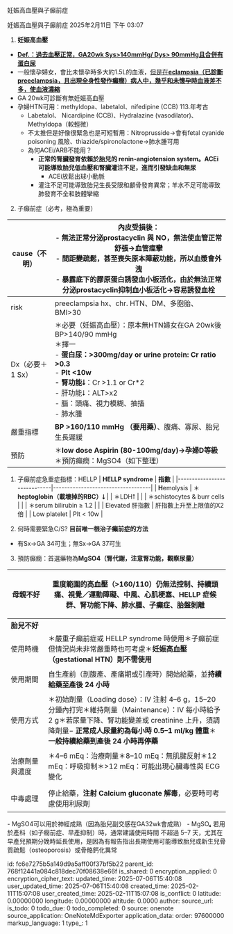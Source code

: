 妊娠高血壓與子癲前症

妊娠高血壓與子癲前症
2025年2月11日
下午 03:07

1.  **妊娠高血壓**
- **<u>Def.：過去血壓正常，GA20wk Sys\>140mmHg/ Dys\> 90mmHg且合併有蛋白尿</u>**
- 一般懷孕婦女，會比未懷孕時多大約1.5L的血液，<u>但是在**eclampsia（已診斷preeclampsia，且出現全身性發作癲癇）病人中，幾乎和未懷孕時血液差不多，使血液濃縮**</u>
- GA 20wk可診斷有無妊娠高血壓
- 孕婦HTN可用：methyldopa、labetalol、nifedipine (CCB) 113.年考古
  - Labetalol、 Nicardipine (CCB)、Hydralazine (vasodilator)、Methyldopa（較輕微）
  - 不太推但是好像很緊急也是可短暫用：Nitroprusside→會有fetal cyanide poisoning 風險、thiazide/spironolactone→肺水腫可用
  - 為何ACEi/ARB不能用？
    - **正常的腎臟發育依賴於胎兒的 renin-angiotension system。ACEi 可能導致胎兒低血壓和腎臟灌注不足，進而引發缺血和無尿**
      - ACEi放鬆出球小動脈
    - 灌注不足可能導致胎兒生長受限和顱骨發育異常；羊水不足可能導致肺發育不全和肢體攣縮

2.  子癲前症（必考，極為重要）
<table>
<colgroup>
<col style="width: 20%" />
<col style="width: 79%" />
</colgroup>
<thead>
<tr class="header">
<th>cause（不明）</th>
<th>內皮受損後：<br />
- 無法正常分泌prostacyclin 與 NO，無法使血管正常舒張→<strong>血管痙攣</strong><br />
- 間距變疏鬆，甚至喪失原本障蔽功能，所以血漿會外洩<br />
- 暴露底下的膠原蛋白誘發血小板活化，由於無法正常分泌prostacyclin抑制血小板活化→容易誘發血栓</th>
</tr>
</thead>
<tbody>
<tr class="odd">
<td>risk</td>
<td>preeclampsia hx、chr. HTN、DM、多胞胎、BMI&gt;30</td>
</tr>
<tr class="even">
<td>Dx（必要＋1 Sx）</td>
<td>＊必要（妊娠高血壓）：原本無HTN婦女在GA 20wk後BP&gt;140/90 mmHg<br />
＊擇一<br />
- <strong>蛋白尿：&gt;300mg/day or urine protein: Cr ratio &gt;0.3</strong><br />
- <strong>Plt &lt;10w<br />
- 腎功能⭣</strong>：Cr &gt;1.1 or Cr*2<br />
- 肝功能⭣：ALT&gt;x2<br />
- 腦：頭痛、視力模糊、抽搐<br />
- 肺水腫</td>
</tr>
<tr class="odd">
<td>嚴重指標</td>
<td><strong>BP &gt;160/110 mmHg （要用藥）</strong>、腹痛、寡尿、胎兒生長遲緩</td>
</tr>
<tr class="even">
<td>預防</td>
<td>＊<strong>low dose Aspirin (80-100mg/day)→孕婦D等級</strong><br />
＊預防癲癇：MgSO4（如下整理）</td>
</tr>
</tbody>
</table>

1.  子癲前症急重症指標：HELLP
| **HELLP syndrome**          | **指數**                          |
|-----------------------------|-----------------------------------|
| **H**emolysis               | ＊**heptoglobin（載壞掉的RBC）⭣** |
| ＊LDH⭡                      |                                  |
| ＊schistocytes & burr cells |                                  |
| ＊serum bilirubin ≥ 1.2     |                                  |
| Elevated 肝指數             | 肝指數上升至上限值的X2倍          |
| Low platelet                | Plt \< 10w                        |

2.  何時需要緊急C/S? **目前唯一根治子癲前症的方法**
- 有Sx→GA 34可生；無Sx→GA 37可生

3.  預防癲癇：首選藥物為**MgSO4（腎代謝，注意腎功能，觀察尿量）**

<table>
<colgroup>
<col style="width: 17%" />
<col style="width: 82%" />
</colgroup>
<thead>
<tr class="header">
<th><strong>母親不好</strong></th>
<th><p>重度範圍的高血壓（&gt;160/110）仍無法控制、持續頭痛、視覺／運動障礙、中風、心肌梗塞、HELLP 症候群、腎功能下降、肺水腫、子癲症、胎盤剝離</p>
<p></p></th>
</tr>
</thead>
<tbody>
<tr class="odd">
<td><strong>胎兒不好</strong></td>
<td></td>
</tr>
<tr class="even">
<td><p>使用時機</p>
<p></p></td>
<td>＊嚴重子癲前症或 HELLP syndrome 時使用＊子癲前症但情況尚未非常嚴重時也可考慮＊<strong>妊娠高血壓（gestational HTN）則不需使用</strong></td>
</tr>
<tr class="odd">
<td><p>使用期間</p>
<p></p></td>
<td>自生產前（剖腹產、產痛期或引產時）開始給藥，並<strong>持續給藥至產後 24 小時</strong></td>
</tr>
<tr class="even">
<td><p>使用方式</p>
<p></p></td>
<td>＊初始劑量（Loading dose）：IV 注射 4–6 g，15–20 分鐘內打完＊維持劑量（Maintenance）：IV 每小時給予 2 g＊若尿量下降、腎功能變差或 creatinine 上升，須調降劑量− <strong>正常成人尿量約為每小時 0.5–1 ml/kg 體重</strong>＊<strong>一般持續給藥到產後 24 小時再停藥</strong></td>
</tr>
<tr class="odd">
<td><p>治療劑量與濃度</p>
<p></p></td>
<td>＊4–6 mEq：治療劑量＊8–10 mEq：無肌腱反射＊12 mEq：呼吸抑制＊&gt;12 mEq：可能出現心臟毒性與 ECG 變化</td>
</tr>
<tr class="even">
<td><p>中毒處理</p>
<p></p></td>
<td>停止給藥，<strong>注射 Calcium gluconate 解毒</strong>，必要時可考慮使用利尿劑</td>
</tr>
</tbody>
</table>
- MgSO4可以用於神經成熟（因為胎兒副交感在GA32wk會成熟）
- MgSO₄ 若用於產科（如子癇前症、早產抑制）時，通常建議使用時間 不超過 5–7 天，尤其在 早產兒預期分娩時延長使用，是因為有報告指出長期使用可能導致胎兒或新生兒骨質疏鬆（osteoporosis）或骨骼鈣化異常



id: fc6e7275b5a149d9a5aff00f37bf5b22
parent_id: 768f12441a084c818dec70f08638e66f
is_shared: 0
encryption_applied: 0
encryption_cipher_text: 
updated_time: 2025-07-06T15:40:08
user_updated_time: 2025-07-06T15:40:08
created_time: 2025-02-11T15:07:08
user_created_time: 2025-02-11T15:07:08
is_conflict: 0
latitude: 0.00000000
longitude: 0.00000000
altitude: 0.0000
author: 
source_url: 
is_todo: 0
todo_due: 0
todo_completed: 0
source: onenote
source_application: OneNoteMdExporter
application_data: 
order: 97600000
markup_language: 1
type_: 1